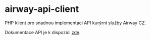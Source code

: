 # airway-api-client
PHP klient pro snadnou implementaci API kurýrní služby Airway CZ.

Dokumentace API je k dispozici [zde](https://www.airway.cz/d/api-dokumentace).
